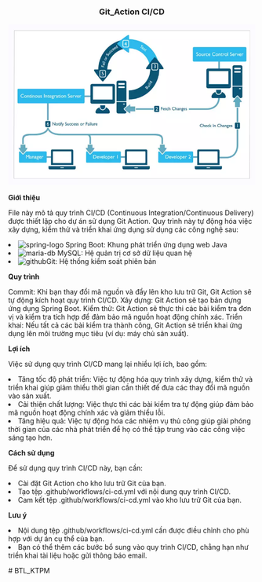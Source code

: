 <h3 align="center">Git_Action CI/CD </h3>

![hinh1.png](img%2Fhinh1.png)

<p><b>Giới thiệu</b></p>
<p>File này mô tả quy trình CI/CD (Continuous Integration/Continuous Delivery) được thiết lập cho dự án sử dụng Git Action. Quy trình này tự động hóa việc xây dựng, kiểm thử và triển khai ứng dụng sử dụng các công nghệ sau:</p>

<li> <img width="24" height="24" src="https://img.icons8.com/color/48/spring-logo.png" alt="spring-logo"/>
Spring Boot: Khung phát triển ứng dụng web Java</li>
<li><img width="24" height="24" src="https://img.icons8.com/color/48/maria-db.png" alt="maria-db"/>
MySQL: Hệ quản trị cơ sở dữ liệu quan hệ</li>
<li><img width="24" height="24" src="https://img.icons8.com/fluency/48/github.png" alt="github"/>Git: Hệ thống kiểm soát phiên bản</li>

<p><b>Quy trình</b></p>
Commit: Khi bạn thay đổi mã nguồn và đẩy lên kho lưu trữ Git, Git Action sẽ tự động kích hoạt quy trình CI/CD.
Xây dựng: Git Action sẽ tạo bản dựng ứng dụng Spring Boot.
Kiểm thử: Git Action sẽ thực thi các bài kiểm tra đơn vị và kiểm tra tích hợp để đảm bảo mã nguồn hoạt động chính xác.
Triển khai: Nếu tất cả các bài kiểm tra thành công, Git Action sẽ triển khai ứng dụng lên môi trường mục tiêu (ví dụ: máy chủ sản xuất).

<p><b>Lợi ích</b></p>
<p>Việc sử dụng quy trình CI/CD mang lại nhiều lợi ích, bao gồm:</p>

<li>Tăng tốc độ phát triển: Việc tự động hóa quy trình xây dựng, kiểm thử và triển khai giúp giảm thiểu thời gian cần thiết để đưa các thay đổi mã nguồn vào sản xuất.</li>
<li>Cải thiện chất lượng: Việc thực thi các bài kiểm tra tự động giúp đảm bảo mã nguồn hoạt động chính xác và giảm thiểu lỗi.</li>
<li>Tăng hiệu quả: Việc tự động hóa các nhiệm vụ thủ công giúp giải phóng thời gian của các nhà phát triển để họ có thể tập trung vào các công việc sáng tạo hơn.</li>

<p><b>Cách sử dụng</b></p>
<p>Để sử dụng quy trình CI/CD này, bạn cần:</p>

<li>Cài đặt Git Action cho kho lưu trữ Git của bạn.</li>
<li>Tạo tệp .github/workflows/ci-cd.yml với nội dung quy trình CI/CD.</li>
<li>Cam kết tệp .github/workflows/ci-cd.yml vào kho lưu trữ Git của bạn.</li>

<p><b>Lưu ý</b></p>
<li>Nội dung tệp .github/workflows/ci-cd.yml cần được điều chỉnh cho phù hợp với dự án cụ thể của bạn.</li>
<li>Bạn có thể thêm các bước bổ sung vào quy trình CI/CD, chẳng hạn như triển khai tài liệu hoặc gửi thông báo email.</li>

#   B T L _ K T P M 
 
 